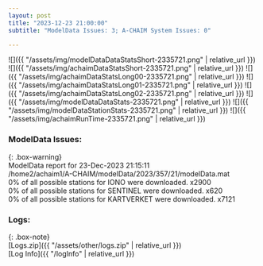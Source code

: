 ```yaml
---
layout: post
title: "2023-12-23 21:00:00"
subtitle: "ModelData Issues: 3; A-CHAIM System Issues: 0"

---
```


![]({{ "/assets/img/modelDataDataStatsShort-2335721.png" | relative_url }})
![]({{ "/assets/img/achaimDataStatsShort-2335721.png" | relative_url }})
![]({{ "/assets/img/achaimDataStatsLong00-2335721.png" | relative_url }})
![]({{ "/assets/img/achaimDataStatsLong01-2335721.png" | relative_url }})
![]({{ "/assets/img/achaimDataStatsLong02-2335721.png" | relative_url }})
![]({{ "/assets/img/modelDataDataStats-2335721.png" | relative_url }})
![]({{ "/assets/img/modelDataStationStats-2335721.png" | relative_url }})
![]({{ "/assets/img/achaimRunTime-2335721.png" | relative_url }})


### ModelData Issues:  
  
{: .box-warning}  
 ModelData report for 23-Dec-2023 21:15:11   
 /home2/achaim1/A-CHAIM/modelData/2023/357/21/modelData.mat   
 0% of all possible stations for IONO were downloaded. x2900   
 0% of all possible stations for SENTINEL were downloaded. x620   
 0% of all possible stations for KARTVERKET were downloaded. x7121   
  


### Logs:  
  
{: .box-note}  
[Logs.zip]({{ "/assets/other/logs.zip" | relative_url }})  
[Log Info]({{ "/logInfo" | relative_url }})  
